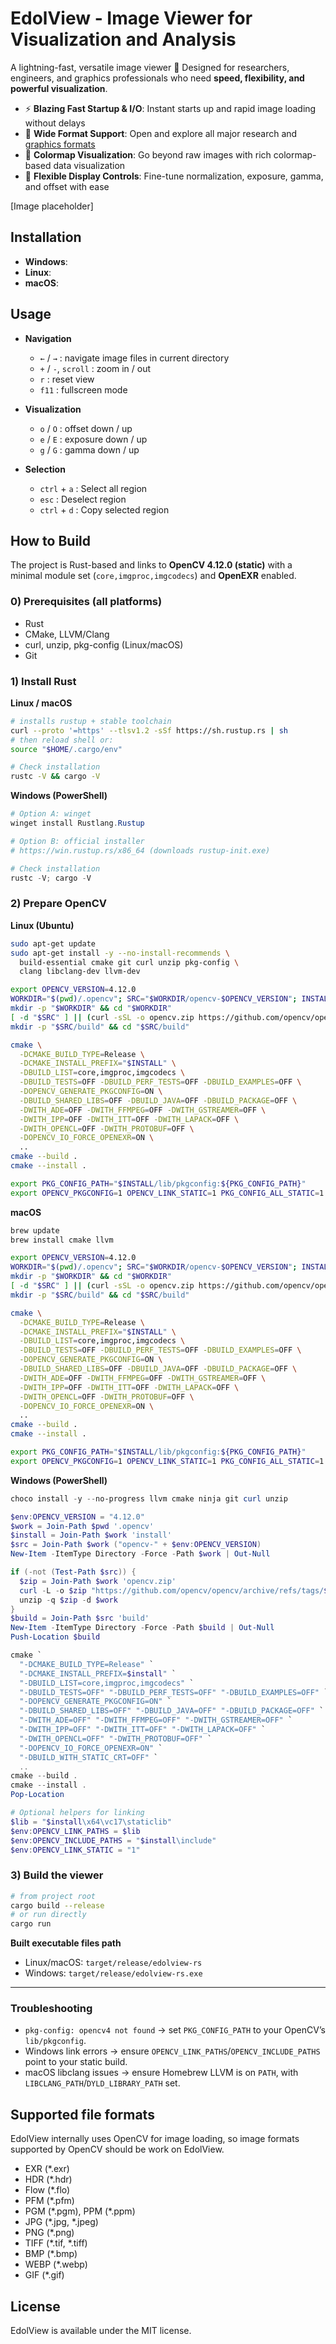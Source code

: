 # EdolView - Image Viewer for Visualization and Analysis

A lightning-fast, versatile image viewer 🚀
Designed for researchers, engineers, and graphics professionals who need **speed, flexibility, and powerful visualization**.


* ⚡ **Blazing Fast Startup & I/O**: Instant starts up and rapid image loading without delays
* 📂 **Wide Format Support**: Open and explore all major research and [graphics formats](#supported-file-formats)
* 🎨 **Colormap Visualization**: Go beyond raw images with rich colormap-based data visualization
* 🔧 **Flexible Display Controls**: Fine-tune normalization, exposure, gamma, and offset with ease

[Image placeholder]

## Installation

- __Windows__: 
- __Linux__: 
- __macOS__: 


## Usage

* **Navigation**
  * `←` / `→` : navigate image files in current directory
  * `+` / `-`, `scroll` : zoom in / out
  * `r` : reset view
  * `f11` : fullscreen mode

* **Visualization**
  * `o` / `O` : offset down / up
  * `e` / `E` : exposure down / up
  * `g` / `G` : gamma down / up

* **Selection**
  * `ctrl` + `a` : Select all region
  * `esc` : Deselect region
  * `ctrl` + `d` : Copy selected region


## How to Build

The project is Rust-based and links to **OpenCV 4.12.0 (static)** with a minimal module set (`core,imgproc,imgcodecs`) and **OpenEXR** enabled.

### 0) Prerequisites (all platforms)
* Rust
* CMake, LLVM/Clang
* curl, unzip, pkg-config (Linux/macOS)
* Git


### 1) Install Rust

**Linux / macOS**

```bash
# installs rustup + stable toolchain
curl --proto '=https' --tlsv1.2 -sSf https://sh.rustup.rs | sh
# then reload shell or:
source "$HOME/.cargo/env"

# Check installation
rustc -V && cargo -V
```

**Windows (PowerShell)**

```powershell
# Option A: winget
winget install Rustlang.Rustup

# Option B: official installer
# https://win.rustup.rs/x86_64 (downloads rustup-init.exe)

# Check installation
rustc -V; cargo -V
```

### 2) Prepare OpenCV

**Linux (Ubuntu)**

```bash
sudo apt-get update
sudo apt-get install -y --no-install-recommends \
  build-essential cmake git curl unzip pkg-config \
  clang libclang-dev llvm-dev

export OPENCV_VERSION=4.12.0
WORKDIR="$(pwd)/.opencv"; SRC="$WORKDIR/opencv-$OPENCV_VERSION"; INSTALL="$WORKDIR/install"
mkdir -p "$WORKDIR" && cd "$WORKDIR"
[ -d "$SRC" ] || (curl -sSL -o opencv.zip https://github.com/opencv/opencv/archive/refs/tags/${OPENCV_VERSION}.zip && unzip -q opencv.zip)
mkdir -p "$SRC/build" && cd "$SRC/build"

cmake \
  -DCMAKE_BUILD_TYPE=Release \
  -DCMAKE_INSTALL_PREFIX="$INSTALL" \
  -DBUILD_LIST=core,imgproc,imgcodecs \
  -DBUILD_TESTS=OFF -DBUILD_PERF_TESTS=OFF -DBUILD_EXAMPLES=OFF \
  -DOPENCV_GENERATE_PKGCONFIG=ON \
  -DBUILD_SHARED_LIBS=OFF -DBUILD_JAVA=OFF -DBUILD_PACKAGE=OFF \
  -DWITH_ADE=OFF -DWITH_FFMPEG=OFF -DWITH_GSTREAMER=OFF \
  -DWITH_IPP=OFF -DWITH_ITT=OFF -DWITH_LAPACK=OFF \
  -DWITH_OPENCL=OFF -DWITH_PROTOBUF=OFF \
  -DOPENCV_IO_FORCE_OPENEXR=ON \
  ..
cmake --build .
cmake --install .

export PKG_CONFIG_PATH="$INSTALL/lib/pkgconfig:${PKG_CONFIG_PATH}"
export OPENCV_PKGCONFIG=1 OPENCV_LINK_STATIC=1 PKG_CONFIG_ALL_STATIC=1
```

**macOS**

```bash
brew update
brew install cmake llvm

export OPENCV_VERSION=4.12.0
WORKDIR="$(pwd)/.opencv"; SRC="$WORKDIR/opencv-$OPENCV_VERSION"; INSTALL="$WORKDIR/install"
mkdir -p "$WORKDIR" && cd "$WORKDIR"
[ -d "$SRC" ] || (curl -sSL -o opencv.zip https://github.com/opencv/opencv/archive/refs/tags/${OPENCV_VERSION}.zip && unzip -q opencv.zip)
mkdir -p "$SRC/build" && cd "$SRC/build"

cmake \
  -DCMAKE_BUILD_TYPE=Release \
  -DCMAKE_INSTALL_PREFIX="$INSTALL" \
  -DBUILD_LIST=core,imgproc,imgcodecs \
  -DBUILD_TESTS=OFF -DBUILD_PERF_TESTS=OFF -DBUILD_EXAMPLES=OFF \
  -DOPENCV_GENERATE_PKGCONFIG=ON \
  -DBUILD_SHARED_LIBS=OFF -DBUILD_JAVA=OFF -DBUILD_PACKAGE=OFF \
  -DWITH_ADE=OFF -DWITH_FFMPEG=OFF -DWITH_GSTREAMER=OFF \
  -DWITH_IPP=OFF -DWITH_ITT=OFF -DWITH_LAPACK=OFF \
  -DWITH_OPENCL=OFF -DWITH_PROTOBUF=OFF \
  -DOPENCV_IO_FORCE_OPENEXR=ON \
  ..
cmake --build .
cmake --install .

export PKG_CONFIG_PATH="$INSTALL/lib/pkgconfig:${PKG_CONFIG_PATH}"
export OPENCV_PKGCONFIG=1 OPENCV_LINK_STATIC=1 PKG_CONFIG_ALL_STATIC=1
```

**Windows (PowerShell)**

```powershell
choco install -y --no-progress llvm cmake ninja git curl unzip

$env:OPENCV_VERSION = "4.12.0"
$work = Join-Path $pwd '.opencv'
$install = Join-Path $work 'install'
$src = Join-Path $work ("opencv-" + $env:OPENCV_VERSION)
New-Item -ItemType Directory -Force -Path $work | Out-Null

if (-not (Test-Path $src)) {
  $zip = Join-Path $work 'opencv.zip'
  curl -L -o $zip "https://github.com/opencv/opencv/archive/refs/tags/$env:OPENCV_VERSION.zip"
  unzip -q $zip -d $work
}
$build = Join-Path $src 'build'
New-Item -ItemType Directory -Force -Path $build | Out-Null
Push-Location $build

cmake `
  "-DCMAKE_BUILD_TYPE=Release" `
  "-DCMAKE_INSTALL_PREFIX=$install" `
  "-DBUILD_LIST=core,imgproc,imgcodecs" `
  "-DBUILD_TESTS=OFF" "-DBUILD_PERF_TESTS=OFF" "-DBUILD_EXAMPLES=OFF" `
  "-DOPENCV_GENERATE_PKGCONFIG=ON" `
  "-DBUILD_SHARED_LIBS=OFF" "-DBUILD_JAVA=OFF" "-DBUILD_PACKAGE=OFF" `
  "-DWITH_ADE=OFF" "-DWITH_FFMPEG=OFF" "-DWITH_GSTREAMER=OFF" `
  "-DWITH_IPP=OFF" "-DWITH_ITT=OFF" "-DWITH_LAPACK=OFF" `
  "-DWITH_OPENCL=OFF" "-DWITH_PROTOBUF=OFF" `
  "-DOPENCV_IO_FORCE_OPENEXR=ON" `
  "-DBUILD_WITH_STATIC_CRT=OFF" `
  ..
cmake --build .
cmake --install .
Pop-Location

# Optional helpers for linking
$lib = "$install\x64\vc17\staticlib"
$env:OPENCV_LINK_PATHS = $lib
$env:OPENCV_INCLUDE_PATHS = "$install\include"
$env:OPENCV_LINK_STATIC = "1"
```

### 3) Build the viewer

```bash
# from project root
cargo build --release
# or run directly
cargo run
```

**Built executable files path**

* Linux/macOS: `target/release/edolview-rs`
* Windows: `target/release/edolview-rs.exe`

---

### Troubleshooting

* `pkg-config: opencv4 not found` → set `PKG_CONFIG_PATH` to your OpenCV’s `lib/pkgconfig`.
* Windows link errors → ensure `OPENCV_LINK_PATHS`/`OPENCV_INCLUDE_PATHS` point to your static build.
* macOS libclang issues → ensure Homebrew LLVM is on `PATH`, with `LIBCLANG_PATH`/`DYLD_LIBRARY_PATH` set.

## Supported file formats
EdolView internally uses OpenCV for image loading, so image formats supported by OpenCV should be work on EdolView.
* EXR (\*.exr)
* HDR (\*.hdr)
* Flow (\*.flo)
* PFM (\*.pfm)
* PGM (\*.pgm), PPM (\*.ppm)
* JPG (\*.jpg, \*.jpeg)
* PNG (\*.png)
* TIFF (\*.tif, \*.tiff)
* BMP (\*.bmp)
* WEBP (\*.webp)
* GIF (\*.gif)

## License
EdolView is available under the MIT license.